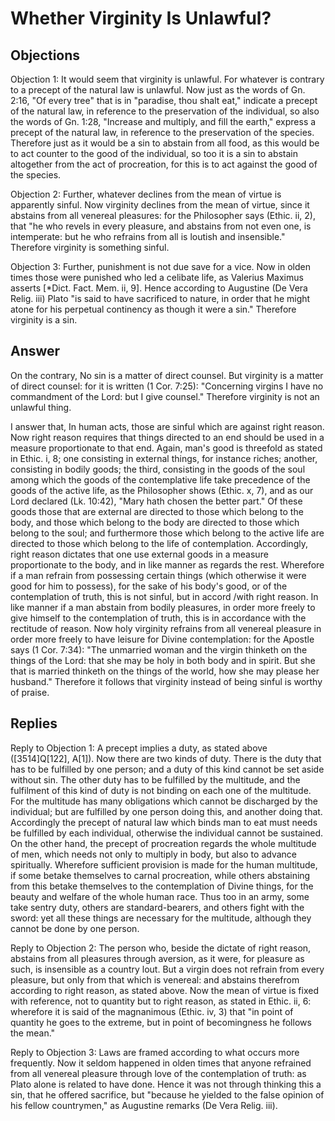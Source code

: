 # Whether Virginity Is Unlawful?

## Objections

Objection 1: It would seem that virginity is unlawful. For whatever is contrary to a precept of the natural law is unlawful. Now just as the words of Gn. 2:16, "Of every tree" that is in "paradise, thou shalt eat," indicate a precept of the natural law, in reference to the preservation of the individual, so also the words of Gn. 1:28, "Increase and multiply, and fill the earth," express a precept of the natural law, in reference to the preservation of the species. Therefore just as it would be a sin to abstain from all food, as this would be to act counter to the good of the individual, so too it is a sin to abstain altogether from the act of procreation, for this is to act against the good of the species.

Objection 2: Further, whatever declines from the mean of virtue is apparently sinful. Now virginity declines from the mean of virtue, since it abstains from all venereal pleasures: for the Philosopher says (Ethic. ii, 2), that "he who revels in every pleasure, and abstains from not even one, is intemperate: but he who refrains from all is loutish and insensible." Therefore virginity is something sinful.

Objection 3: Further, punishment is not due save for a vice. Now in olden times those were punished who led a celibate life, as Valerius Maximus asserts [*Dict. Fact. Mem. ii, 9]. Hence according to Augustine (De Vera Relig. iii) Plato "is said to have sacrificed to nature, in order that he might atone for his perpetual continency as though it were a sin." Therefore virginity is a sin.

## Answer

On the contrary, No sin is a matter of direct counsel. But virginity is a matter of direct counsel: for it is written (1 Cor. 7:25): "Concerning virgins I have no commandment of the Lord: but I give counsel." Therefore virginity is not an unlawful thing.

I answer that, In human acts, those are sinful which are against right reason. Now right reason requires that things directed to an end should be used in a measure proportionate to that end. Again, man's good is threefold as stated in Ethic. i, 8; one consisting in external things, for instance riches; another, consisting in bodily goods; the third, consisting in the goods of the soul among which the goods of the contemplative life take precedence of the goods of the active life, as the Philosopher shows (Ethic. x, 7), and as our Lord declared (Lk. 10:42), "Mary hath chosen the better part." Of these goods those that are external are directed to those which belong to the body, and those which belong to the body are directed to those which belong to the soul; and furthermore those which belong to the active life are directed to those which belong to the life of contemplation. Accordingly, right reason dictates that one use external goods in a measure proportionate to the body, and in like manner as regards the rest. Wherefore if a man refrain from possessing certain things (which otherwise it were good for him to possess), for the sake of his body's good, or of the contemplation of truth, this is not sinful, but in accord /with right reason. In like manner if a man abstain from bodily pleasures, in order more freely to give himself to the contemplation of truth, this is in accordance with the rectitude of reason. Now holy virginity refrains from all venereal pleasure in order more freely to have leisure for Divine contemplation: for the Apostle says (1 Cor. 7:34): "The unmarried woman and the virgin thinketh on the things of the Lord: that she may be holy in both body and in spirit. But she that is married thinketh on the things of the world, how she may please her husband." Therefore it follows that virginity instead of being sinful is worthy of praise.

## Replies

Reply to Objection 1: A precept implies a duty, as stated above ([3514]Q[122], A[1]). Now there are two kinds of duty. There is the duty that has to be fulfilled by one person; and a duty of this kind cannot be set aside without sin. The other duty has to be fulfilled by the multitude, and the fulfilment of this kind of duty is not binding on each one of the multitude. For the multitude has many obligations which cannot be discharged by the individual; but are fulfilled by one person doing this, and another doing that. Accordingly the precept of natural law which binds man to eat must needs be fulfilled by each individual, otherwise the individual cannot be sustained. On the other hand, the precept of procreation regards the whole multitude of men, which needs not only to multiply in body, but also to advance spiritually. Wherefore sufficient provision is made for the human multitude, if some betake themselves to carnal procreation, while others abstaining from this betake themselves to the contemplation of Divine things, for the beauty and welfare of the whole human race. Thus too in an army, some take sentry duty, others are standard-bearers, and others fight with the sword: yet all these things are necessary for the multitude, although they cannot be done by one person.

Reply to Objection 2: The person who, beside the dictate of right reason, abstains from all pleasures through aversion, as it were, for pleasure as such, is insensible as a country lout. But a virgin does not refrain from every pleasure, but only from that which is venereal: and abstains therefrom according to right reason, as stated above. Now the mean of virtue is fixed with reference, not to quantity but to right reason, as stated in Ethic. ii, 6: wherefore it is said of the magnanimous (Ethic. iv, 3) that "in point of quantity he goes to the extreme, but in point of becomingness he follows the mean."

Reply to Objection 3: Laws are framed according to what occurs more frequently. Now it seldom happened in olden times that anyone refrained from all venereal pleasure through love of the contemplation of truth: as Plato alone is related to have done. Hence it was not through thinking this a sin, that he offered sacrifice, but "because he yielded to the false opinion of his fellow countrymen," as Augustine remarks (De Vera Relig. iii).